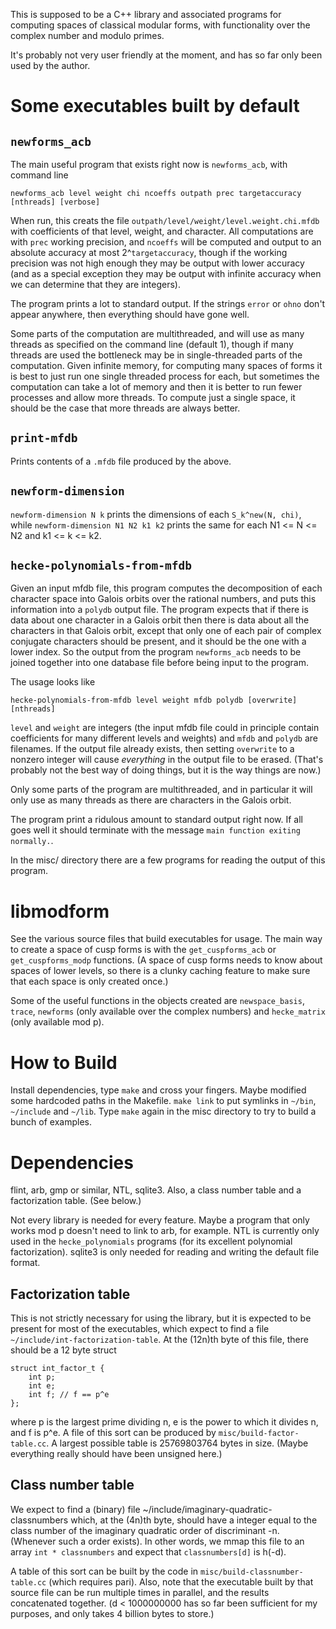 This is supposed to be a C++ library and associated programs for computing
spaces of classical modular forms, with functionality over the complex number
and modulo primes.

It's probably not very user friendly at the moment, and has so far only been
used by the author.

Some executables built by default
=================================

`newforms_acb`
--------------

The main useful program that exists right now is `newforms_acb`, with command
line

`newforms_acb level weight chi ncoeffs outpath prec targetaccuracy [nthreads] [verbose]`

When run, this creats the file `outpath/level/weight/level.weight.chi.mfdb`
with coefficients of that level, weight, and character. All computations are
with `prec` working precision, and `ncoeffs` will be computed and output to an
absolute accuracy at most 2^`targetaccuracy`, though if the working precision
was not high enough they may be output with lower accuracy (and as a special
exception they may be output with infinite accuracy when we can determine that
they are integers).

The program prints a lot to standard output. If the strings `error` or `ohno`
don't appear anywhere, then everything should have gone well.

Some parts of the computation are multithreaded, and will use as many threads
as specified on the command line (default 1), though if many threads are used
the bottleneck may be in single-threaded parts of the computation. Given
infinite memory, for computing many spaces of forms it is best to just run one
single threaded process for each, but sometimes the computation can take a
lot of memory and then it is better to run fewer processes and allow more
threads. To compute just a single space, it should be the case that more
threads are always better.

`print-mfdb`
------------

Prints contents of a `.mfdb` file produced by the above.

`newform-dimension`
-------------------

`newform-dimension N k` prints the dimensions of each `S_k^new(N, chi)`, while
`newform-dimension N1 N2 k1 k2` prints the same for each N1 <= N <= N2 and k1
<= k <= k2.

`hecke-polynomials-from-mfdb`
-----------------------------

Given an input mfdb file, this program computes the decomposition of each
character space into Galois orbits over the rational numbers, and puts this
information into a `polydb` output file. The program expects that if there
is data about one character in a Galois orbit then there is data about all
the characters in that Galois orbit, except that only one of each pair of
complex conjugate characters should be present, and it should be the one
with a lower index. So the output from the program `newforms_acb` needs to
be joined together into one database file before being input to the program.

The usage looks like

`hecke-polynomials-from-mfdb level weight mfdb polydb [overwrite] [nthreads]`

`level` and `weight` are integers (the input mfdb file could in principle contain
coefficients for many different levels and weights) and `mfdb` and `polydb` are
filenames. If the output file already exists, then setting `overwrite` to a
nonzero integer will cause _everything_ in the output file to be erased. (That's
probably not the best way of doing things, but it is the way things are now.)

Only some parts of the program are multithreaded, and in particular it will
only use as many threads as there are characters in the Galois orbit.

The program print a ridulous amount to standard output right now. If all
goes well it should terminate with the message `main function exiting normally.`.

In the misc/ directory there are a few programs for reading the output of this
program.

libmodform
==========

See the various source files that build executables for usage. The main way to
create a space of cusp forms is with the `get_cuspforms_acb` or
`get_cuspforms_modp` functions. (A space of cusp forms needs to know about
spaces of lower levels, so there is a clunky caching feature to make sure that
each space is only created once.)

Some of the useful functions in the objects created are `newspace_basis`, `trace`,
`newforms` (only available over the complex numbers) and `hecke_matrix` (only
available mod p).

How to Build
============

Install dependencies, type `make` and cross your fingers. Maybe modified some
hardcoded paths in the Makefile. `make link` to put symlinks in `~/bin`,
`~/include` and `~/lib`. Type `make` again in the misc directory to try to
build a bunch of examples.

Dependencies
============

flint, arb, gmp or similar, NTL, sqlite3. Also, a class number table and a
factorization table. (See below.)

Not every library is needed for every feature. Maybe a program that only
works mod p doesn't need to link to arb, for example. NTL is currently
only used in the `hecke_polynomials` programs (for its excellent polynomial
factorization). sqlite3 is only needed for reading and writing the default
file format.

Factorization table
-------------------

This is not strictly necessary for using the library, but it is expected
to be present for most of the executables, which expect to find a file
`~/include/int-factorization-table`. At the (12n)th byte of this file, there
should be a 12 byte struct

```
struct int_factor_t {
    int p;
    int e;
    int f; // f == p^e
};
```

where p is the largest prime dividing n, e is the power to which it divides n,
and f is p^e. A file of this sort can be produced by
`misc/build-factor-table.cc`. A largest possible table is 25769803764 bytes in
size. (Maybe everything really should have been unsigned here.)

Class number table
------------------

We expect to find a (binary) file ~/include/imaginary-quadratic-classnumbers
which, at the (4n)th byte, should have a integer equal to the class number of
the imaginary quadratic order of discriminant -n. (Whenever such a order
exists). In other words, we mmap this file to an array `int * classnumbers` and
expect that `classnumbers[d]` is h(-d).

A table of this sort can be built by the code in
`misc/build-classnumber-table.cc` (which requires pari). Also, note that the
executable built by that source file can be run multiple times in parallel, and
the results concatenated together. (d < 1000000000 has so far been sufficient
for my purposes, and only takes 4 billion bytes to store.)
